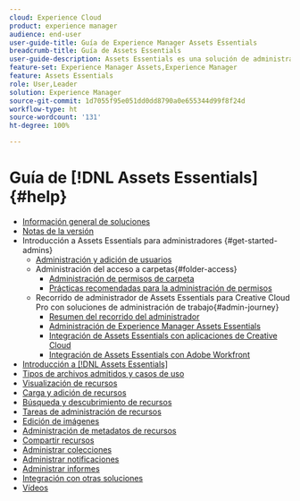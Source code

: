 ```yaml
---
cloud: Experience Cloud
product: experience manager
audience: end-user
user-guide-title: Guía de Experience Manager Assets Essentials
breadcrumb-title: Guía de Assets Essentials
user-guide-description: Assets Essentials es una solución de administración de recursos ligera que funciona desde otras aplicaciones de Experience Cloud.
feature-set: Experience Manager Assets,Experience Manager
feature: Assets Essentials
role: User,Leader
solution: Experience Manager
source-git-commit: 1d7055f95e051dd0dd8790a0e655344d99f8f24d
workflow-type: ht
source-wordcount: '131'
ht-degree: 100%

---
```



# Guía de [!DNL Assets Essentials] {#help}

+ [Información general de soluciones](introduction.md)
+ [Notas de la versión](release-notes.md)
+ Introducción a Assets Essentials para administradores {#get-started-admins}
   + [Administración y adición de usuarios](deploy-administer.md)
   + Administración del acceso a carpetas{#folder-access}
      + [Administración de permisos de carpeta](manage-permissions.md)
      + [Prácticas recomendadas para la administración de permisos](permission-management-best-practices.md)
   + Recorrido de administrador de Assets Essentials para Creative Cloud Pro con soluciones de administración de trabajo{#admin-journey}
      + [Resumen del recorrido del administrador](assets-essentials-cc-pro-work-management-admin-journey.md)
      + [Administración de Experience Manager Assets Essentials](adminster-aem-assets-essentials.md)
      + [Integración de Assets Essentials con aplicaciones de Creative Cloud](integrate-assets-essentials-creative-cloud.md)
      + [Integración de Assets Essentials con Adobe Workfront](integrate-assets-essentials-workfront.md)
+ [Introducción a [!DNL Assets Essentials]](get-started.md)
+ [Tipos de archivos admitidos y casos de uso](supported-file-formats.md)
+ [Visualización de recursos](navigate-view.md)
+ [Carga y adición de recursos](add-delete.md)
+ [Búsqueda y descubrimiento de recursos](search.md)
+ [Tareas de administración de recursos](manage-organize.md)
+ [Edición de imágenes](edit-images.md)
+ [Administración de metadatos de recursos](metadata.md)
+ [Compartir recursos](share-links-for-assets.md)
+ [Administrar colecciones](manage-collections.md)
+ [Administrar notificaciones](manage-notifications.md)
+ [Administrar informes](manage-reports.md)
+ [Integración con otras soluciones](integration.md)
+ [Vídeos](https://experienceleague.adobe.com/docs/experience-manager-learn/assets-essentials/overview.html?lang=es)
